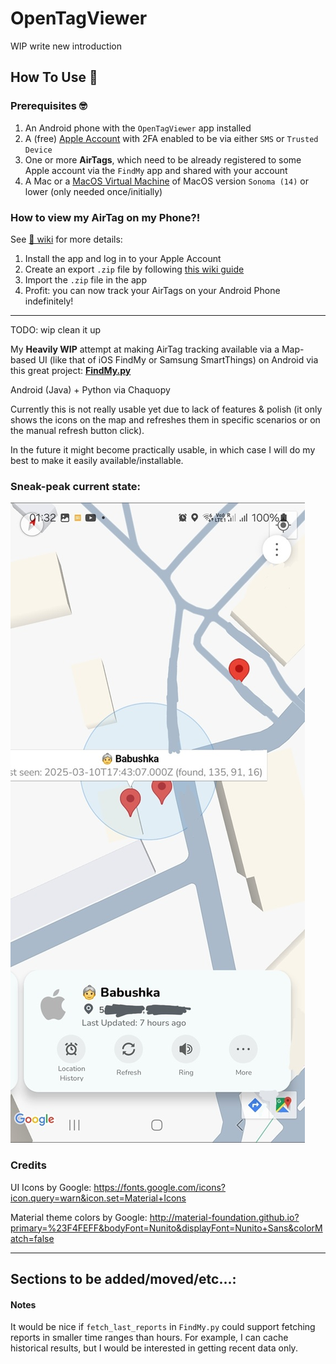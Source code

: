 # OpenTagViewer

WIP write new introduction


## How To Use 📖

### Prerequisites 🤓

1. An Android phone with the `OpenTagViewer` app installed
2. A (free) [Apple Account](https://account.apple.com/) with 2FA enabled to be via either `SMS` or `Trusted Device`
3. One or more **AirTags**, which need to be already registered to some Apple account via the `FindMy` app and shared with your account
4. A Mac or a [MacOS Virtual Machine](https://github.com/parawanderer/OpenTagViewer/wiki/How-To:-Manually-Export-AirTags#prerequisites) of MacOS version `Sonoma (14)` or lower (only needed once/initially)

### How to view my AirTag on my Phone?!

See [📖 wiki](https://github.com/parawanderer/OpenTagViewer/wiki) for more details:

1. Install the app and log in to your Apple Account
2. Create an export `.zip` file by following [this wiki guide](https://github.com/parawanderer/OpenTagViewer/wiki/How-To:-Manually-Export-AirTags)
3. Import the `.zip` file in the app
4. Profit: you can now track your AirTags on your Android Phone indefinitely!


-----------

TODO: wip clean it up



My **Heavily WIP** attempt at making AirTag tracking available via a Map-based UI (like that of iOS FindMy or Samsung SmartThings) on Android via this great project: **[FindMy.py](https://github.com/malmeloo/FindMy.py)**

Android (Java) + Python via Chaquopy

Currently this is not really usable yet due to lack of features & polish (it only shows the icons on the map and refreshes them in specific scenarios or on the manual refresh button click).

In the future it might become practically usable, in which case I will do my best to make it easily available/installable.

### Sneak-peak current state:

![Sneakpeak 11 March 2025](./docs/11_03_2025_sneakpeak_2.png)


### Credits

UI Icons by Google: https://fonts.google.com/icons?icon.query=warn&icon.set=Material+Icons

Material theme colors by Google: http://material-foundation.github.io?primary=%23F4FEFF&bodyFont=Nunito&displayFont=Nunito+Sans&colorMatch=false

-----------------------

## Sections to be added/moved/etc...:


#### Notes

It would be nice if `fetch_last_reports` in `FindMy.py` could support fetching reports in smaller time ranges than hours. For example, I can cache historical results, but I would be interested in getting recent data only.
